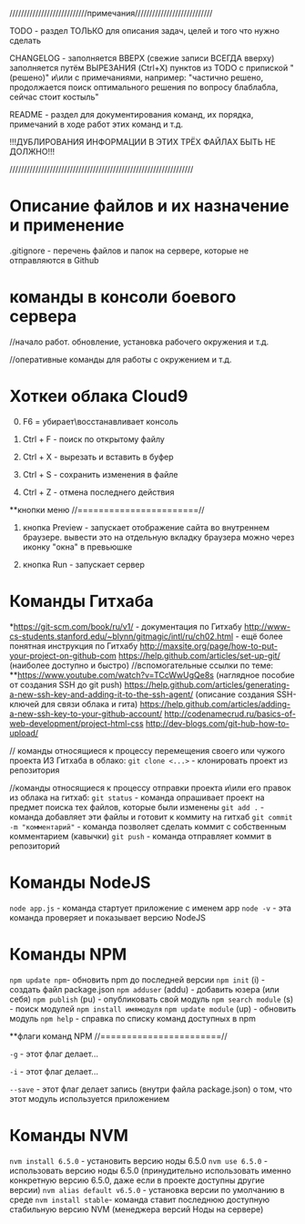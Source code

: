 ///////////////////////////примечания///////////////////////////

TODO - раздел ТОЛЬКО для описания задач, целей и того что нужно сделать

CHANGELOG - заполняется ВВЕРХ (свежие записи ВСЕГДА вверху) заполняется путём ВЫРЕЗАНИЯ (Ctrl+X) пунктов из TODO с припиской
"(решено)" и\или с примечаниями, например: "частично решено, продолжается поиск оптимального решения по вопросу блаблабла,
сейчас стоит костыль"

README - раздел для документирования команд, их порядка, примечаний в ходе работ этих команд и т.д.

!!!ДУБЛИРОВАНИЯ ИНФОРМАЦИИ В ЭТИХ ТРЁХ ФАЙЛАХ БЫТЬ НЕ ДОЛЖНО!!!

////////////////////////////////////////////////////////////////


Описание файлов и их назначение и применение
=========================
.gitignore - перечень файлов и папок на сервере, которые не отправляются в Github


команды в консоли боевого сервера
=========================

//начало работ. обновление, установка рабочего окружения и т.д.

//оперативные команды для работы с окружением и т.д.

Хоткеи облака Cloud9
=========================


0) F6 = убирает\восстанавливает консоль

1) Ctrl + F - поиск по открытому файлу

2) Ctrl + Х - вырезать и вставить в буфер

3) Ctrl + S - сохранить изменения в файле

4) Ctrl + Z - отмена последнего действия

**кнопки меню
//=======================//

1) кнопка Preview - запускает отображение сайта во внутреннем браузере.
                    вывести это на отдельную вкладку браузера можно через иконку "окна" в превьюшке

2) кнопка Run - запускает сервер



Команды Гитхаба
=========================
*https://git-scm.com/book/ru/v1/ - документация по Гитхабу
 http://www-cs-students.stanford.edu/~blynn/gitmagic/intl/ru/ch02.html - ещё более понятная инструкция по Гитхабу
 http://maxsite.org/page/how-to-put-your-project-on-github-com
 https://help.github.com/articles/set-up-git/ (наиболее доступно и быстро)
 //вспомогательные ссылки по теме:
 **https://www.youtube.com/watch?v=TCcWwUgQe8s (наглядное пособие от создания SSH до git push)
   https://help.github.com/articles/generating-a-new-ssh-key-and-adding-it-to-the-ssh-agent/ (описание создания SSH-ключей для связи облака и гита)
   https://help.github.com/articles/adding-a-new-ssh-key-to-your-github-account/
   http://codenamecrud.ru/basics-of-web-development/project-html-css
   http://dev-blogs.com/git-hub-how-to-upload/

// команды относящиеся к процессу перемещения своего или чужого проекта ИЗ Гитхаба в облако:
`git clone <...>` - клонировать проект из репозитория

//команды относящиеся к процессу отправки проекта и\или его правок из облака на гитхаб:
`git status` - команда опрашивает проект на предмет поиска тех файлов, которые были изменены
`git add .` - команда добавляет эти файлы и готовит к коммиту на гитхаб
`git commit -m "комментарий"` - команда позволяет сделать коммит с собственным комментарием (кавычки)
`git push` - команда отправляет коммит в репозиторий



Команды NodeJS
=========================
`node app.js` - команда стартует приложение с именем app
`node -v` - эта команда проверяет и показывает версию NodeJS

Команды NPM
=========================
`npm update npm`- обновить npm до последней версии
`npm init` (i) - создать файл package.json
`npm adduser` (addu) - добавить юзера (или себя)
`npm publish` (pu) - опубликовать свой модуль
`npm search module` (s) - поиск модулей
`npm install имямодуля`
`npm update module` (up) - обновить модуль
`npm help` - справка по списку команд доступных в npm

**флаги команд NPM
//=======================//

`-g`     - этот флаг делает...

`-i`     - этот флаг делает...

`--save` - этот флаг делает запись (внутри файла package.json) о том, что этот модуль используется приложением



Команды NVM
=========================

`nvm install 6.5.0` - установить версию ноды 6.5.0
`nvm use 6.5.0` - использовать версию ноды 6.5.0 (принудительно использовать именно конкретную версию 6.5.0,
                                                  даже если в проекте доступны другие версии)
`nvm alias default v6.5.0` - установка версии по умолчанию в среде
`nvm install stable`- команда ставит последнюю доступную стабильную версию NVM (менеджера версий Ноды на сервере)




